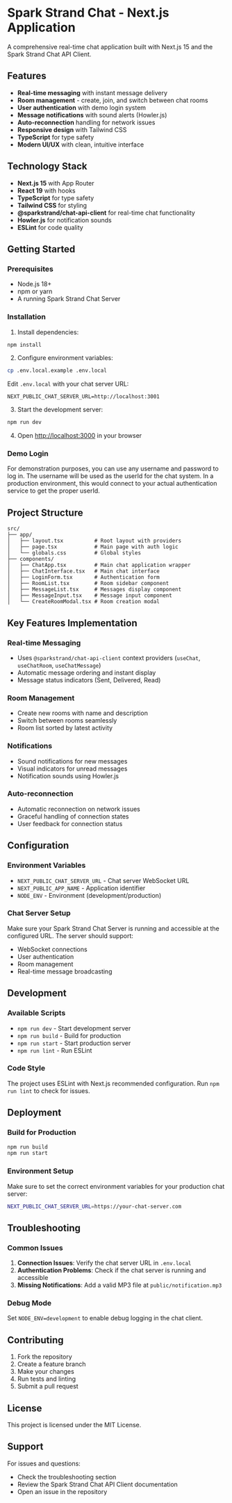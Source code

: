 # Spark Strand Chat - Next.js Application

A comprehensive real-time chat application built with Next.js 15 and the Spark Strand Chat API Client.

## Features

- **Real-time messaging** with instant message delivery
- **Room management** - create, join, and switch between chat rooms
- **User authentication** with demo login system
- **Message notifications** with sound alerts (Howler.js)
- **Auto-reconnection** handling for network issues
- **Responsive design** with Tailwind CSS
- **TypeScript** for type safety
- **Modern UI/UX** with clean, intuitive interface

## Technology Stack

- **Next.js 15** with App Router
- **React 19** with hooks
- **TypeScript** for type safety
- **Tailwind CSS** for styling
- **@sparkstrand/chat-api-client** for real-time chat functionality
- **Howler.js** for notification sounds
- **ESLint** for code quality

## Getting Started

### Prerequisites

- Node.js 18+
- npm or yarn
- A running Spark Strand Chat Server

### Installation

1. Install dependencies:
```bash
npm install
```

2. Configure environment variables:
```bash
cp .env.local.example .env.local
```

Edit `.env.local` with your chat server URL:
```
NEXT_PUBLIC_CHAT_SERVER_URL=http://localhost:3001
```

3. Start the development server:
```bash
npm run dev
```

4. Open [http://localhost:3000](http://localhost:3000) in your browser

### Demo Login

For demonstration purposes, you can use any username and password to log in. The username will be used as the userId for the chat system. In a production environment, this would connect to your actual authentication service to get the proper userId.

## Project Structure

```
src/
├── app/
│   ├── layout.tsx          # Root layout with providers
│   ├── page.tsx            # Main page with auth logic
│   └── globals.css         # Global styles
├── components/
│   ├── ChatApp.tsx         # Main chat application wrapper
│   ├── ChatInterface.tsx   # Main chat interface
│   ├── LoginForm.tsx       # Authentication form
│   ├── RoomList.tsx        # Room sidebar component
│   ├── MessageList.tsx     # Messages display component
│   ├── MessageInput.tsx    # Message input component
│   └── CreateRoomModal.tsx # Room creation modal
```

## Key Features Implementation

### Real-time Messaging
- Uses `@sparkstrand/chat-api-client` context providers (`useChat`, `useChatRoom`, `useChatMessage`)
- Automatic message ordering and instant display
- Message status indicators (Sent, Delivered, Read)

### Room Management
- Create new rooms with name and description
- Switch between rooms seamlessly
- Room list sorted by latest activity

### Notifications
- Sound notifications for new messages
- Visual indicators for unread messages
- Notification sounds using Howler.js

### Auto-reconnection
- Automatic reconnection on network issues
- Graceful handling of connection states
- User feedback for connection status

## Configuration

### Environment Variables

- `NEXT_PUBLIC_CHAT_SERVER_URL` - Chat server WebSocket URL
- `NEXT_PUBLIC_APP_NAME` - Application identifier
- `NODE_ENV` - Environment (development/production)

### Chat Server Setup

Make sure your Spark Strand Chat Server is running and accessible at the configured URL. The server should support:

- WebSocket connections
- User authentication
- Room management
- Real-time message broadcasting

## Development

### Available Scripts

- `npm run dev` - Start development server
- `npm run build` - Build for production
- `npm run start` - Start production server
- `npm run lint` - Run ESLint

### Code Style

The project uses ESLint with Next.js recommended configuration. Run `npm run lint` to check for issues.

## Deployment

### Build for Production

```bash
npm run build
npm run start
```

### Environment Setup

Make sure to set the correct environment variables for your production chat server:

```bash
NEXT_PUBLIC_CHAT_SERVER_URL=https://your-chat-server.com
```

## Troubleshooting

### Common Issues

1. **Connection Issues**: Verify the chat server URL in `.env.local`
2. **Authentication Problems**: Check if the chat server is running and accessible
3. **Missing Notifications**: Add a valid MP3 file at `public/notification.mp3`

### Debug Mode

Set `NODE_ENV=development` to enable debug logging in the chat client.

## Contributing

1. Fork the repository
2. Create a feature branch
3. Make your changes
4. Run tests and linting
5. Submit a pull request

## License

This project is licensed under the MIT License.

## Support

For issues and questions:
- Check the troubleshooting section
- Review the Spark Strand Chat API Client documentation
- Open an issue in the repository
